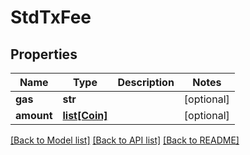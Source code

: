 # StdTxFee

## Properties
Name | Type | Description | Notes
------------ | ------------- | ------------- | -------------
**gas** | **str** |  | [optional] 
**amount** | [**list[Coin]**](Coin.md) |  | [optional] 

[[Back to Model list]](../README.md#documentation-for-models) [[Back to API list]](../README.md#documentation-for-api-endpoints) [[Back to README]](../README.md)


